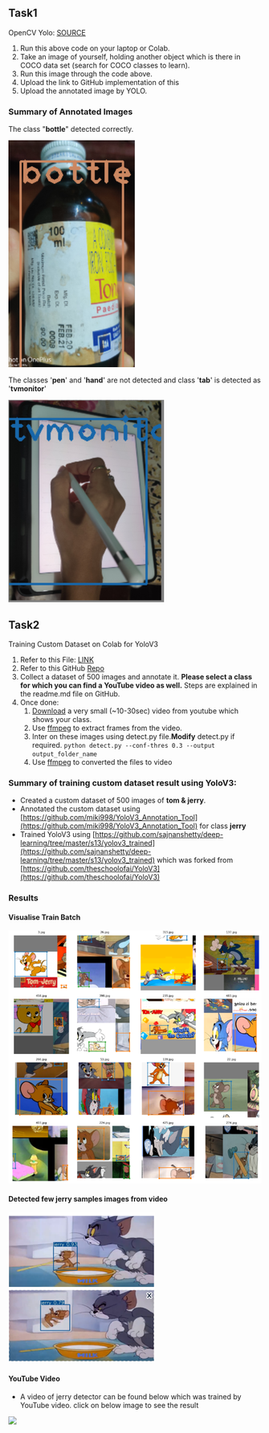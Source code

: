 ## Task1
OpenCV Yolo: [SOURCE ](https://pysource.com/2019/06/27/yolo-object-detection-using-opencv-with-python/)

1. Run this above code on your laptop or Colab. 
2. Take an image of yourself, holding another object which is there in COCO data set (search for COCO classes to learn). 
3. Run this image through the code above. 
4. Upload the link to GitHub implementation of this
5. Upload the annotated image by YOLO. 

### Summary of Annotated Images
The class "**bottle**" detected correctly.

<img src="https://github.com/sajnanshetty/deep-learning/blob/master/s13/yolo_opencv/images/image4_detect.PNG">

The classes '**pen**' and '**hand**' are not detected and class '**tab**' is detected as '**tvmonitor**'

<img src="https://github.com/sajnanshetty/deep-learning/blob/master/s13/yolo_opencv/images/image3_detect.PNG">

## Task2
Training Custom Dataset on Colab for YoloV3
1.  Refer to this File: [LINK ](https://github.com/sajnanshetty/deep-learning/blob/master/s13/yolov3_trained/yolo_v3.ipynb)
2.  Refer to this GitHub [Repo](https://github.com/theschoolofai/YoloV3)
3.  Collect a dataset of 500 images and annotate it. **Please select a class for which you can find a YouTube video as well.** Steps are explained in the readme.md file on GitHub.
4.  Once done:
    1.  [Download](https://www.y2mate.com/en19)  a very small (~10-30sec) video from youtube which shows your class.
    2.  Use [ffmpeg](https://en.wikibooks.org/wiki/FFMPEG_An_Intermediate_Guide/image_sequence)  to extract frames from the video.
    3.  Inter on these images using detect.py file.**Modify** detect.py if required.
        `python detect.py --conf-thres 0.3 --output output_folder_name`
    4.  Use [ffmpeg](https://en.wikibooks.org/wiki/FFMPEG_An_Intermediate_Guide/image_sequence)  to converted the files to video

###	Summary of training custom dataset result using YoloV3:
- Created a custom dataset of 500 images of **tom & jerry**.
- Annotated the custom dataset using [https://github.com/miki998/YoloV3_Annotation_Tool](https://github.com/miki998/YoloV3_Annotation_Tool) for class **jerry**
- Trained YoloV3 using [https://github.com/sajnanshetty/deep-learning/tree/master/s13/yolov3_trained](https://github.com/sajnanshetty/deep-learning/tree/master/s13/yolov3_trained) which was forked from [https://github.com/theschoolofai/YoloV3](https://github.com/theschoolofai/YoloV3)

### Results

#### Visualise Train Batch
<img src="https://github.com/sajnanshetty/deep-learning/blob/master/s13/yolov3_trained/images/train_batch.PNG">

#### Detected few jerry samples images from video
<img src="https://github.com/sajnanshetty/deep-learning/blob/master/s13/yolov3_trained/images/detected_images.PNG" height="300">

#### YouTube Video
- A video of jerry detector can be found below which was trained by YouTube video. click on below image to see the result 

[![](http://img.youtube.com/vi/HbtuBvCc3AU/0.jpg)](http://www.youtube.com/watch?v=HbtuBvCc3AU "Jerry detection using Yolo v3")



